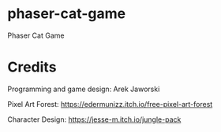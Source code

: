 # phaser-cat-game

Phaser Cat Game

# Credits

Programming and game design: Arek Jaworski

Pixel Art Forest: https://edermunizz.itch.io/free-pixel-art-forest

Character Design: https://jesse-m.itch.io/jungle-pack
